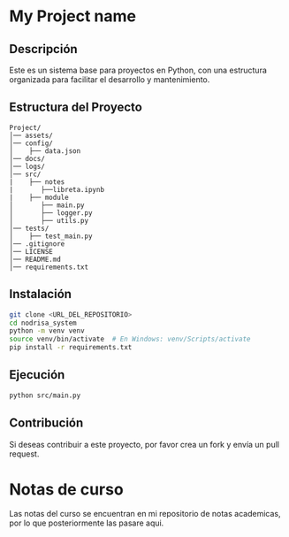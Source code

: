 # My Project name

## Descripción
Este es un sistema base para proyectos en Python, con una estructura organizada para facilitar el desarrollo y mantenimiento.

## Estructura del Proyecto

```
Project/
│── assets/
│── config/
│    ├── data.json
│── docs/
│── logs/
│── src/
|    ├── notes
|       ├──libreta.ipynb
|    ├── module
│       ├── main.py
│       ├── logger.py
│       ├── utils.py
│── tests/
│    ├── test_main.py
│── .gitignore
│── LICENSE
│── README.md
│── requirements.txt
```

## Instalación

```sh
git clone <URL_DEL_REPOSITORIO>
cd nodrisa_system
python -m venv venv
source venv/bin/activate  # En Windows: venv/Scripts/activate
pip install -r requirements.txt
```

## Ejecución

```sh
python src/main.py

```

## Contribución
Si deseas contribuir a este proyecto, por favor crea un fork y envía un pull request.

# Notas de curso
Las notas del curso se encuentran en mi repositorio de notas academicas, por lo que posteriormente las pasare aqui.